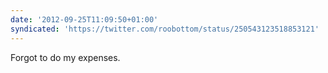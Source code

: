 ```yaml
---
date: '2012-09-25T11:09:50+01:00'
syndicated: 'https://twitter.com/roobottom/status/250543123518853121'
---
```

Forgot to do my expenses.
